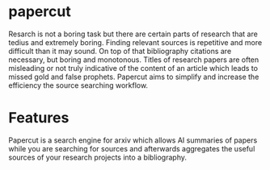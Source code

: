 # papercut

Resarch is not a boring task but there are certain parts of research that are tedius and extremely boring. 
Finding relevant sources is repetitive and more difficult than it may sound. On top of that bibliography citations are necessary, but boring and monotonous.
Titles of research papers are often misleading or not truly indicative of the content of an article which leads to missed gold and false prophets. 
Papercut aims to simplify and increase the efficiency the source searching workflow.

# Features

Papercut is a search engine for arxiv which allows AI summaries of papers while you are searching for sources and afterwards aggregates the useful sources of your research projects into a bibliography.
